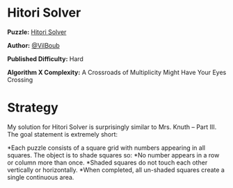 # Hitori Solver

__Puzzle:__ [Hitori Solver](https://www.codingame.com/training/hard/hitori-solver)

__Author:__ [@VilBoub](https://www.codingame.com/profile/bd6706892e49290fb119aa5ddae4238a318297)

__Published Difficulty:__ Hard

__Algorithm X Complexity:__ A Crossroads of Multiplicity Might Have Your Eyes Crossing

# Strategy

My solution for Hitori Solver is surprisingly similar to Mrs. Knuth – Part III. The goal statement is extremely short:

*Each puzzle consists of a square grid with numbers appearing in all squares. The object is to shade squares so:
    *No number appears in a row or column more than once.
    *Shaded squares do not touch each other vertically or horizontally.
    *When completed, all un-shaded squares create a single continuous area.

